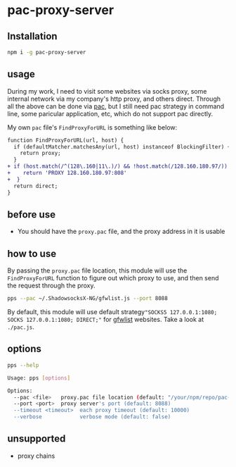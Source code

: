 # pac-proxy-server

## Installation

```bash
npm i -g pac-proxy-server
```

## usage

During my work, I need to visit some websites via socks proxy, some internal network via my company's http proxy, and others direct. Through all the above can be done via [pac](https://en.wikipedia.org/wiki/Proxy_auto-config), but I still need pac strategy in command line, some paricular application, etc, which do not support pac directly.

My own `pac` file's `FindProxyForURL` is something like below:

```diff
function FindProxyForURL(url, host) {
  if (defaultMatcher.matchesAny(url, host) instanceof BlockingFilter) {
    return proxy;
  }
+ if (host.match(/^(128\.160|11\.)/) && !host.match(/128.160.180.97/)) {
+    return 'PROXY 128.160.180.97:808'
+  }
  return direct;
}
```

## before use

* You should have the `proxy.pac` file, and the proxy address in it is usable

## how to use

By passing the `proxy.pac` file location, this module will use the `FindProxyForURL` function to figure out which proxy to use, and then send the request through the proxy.

```bash
pps --pac ~/.ShadowsocksX-NG/gfwlist.js --port 8088
```

By default, this module will use default strategy`"SOCKS5 127.0.0.1:1080; SOCKS 127.0.0.1:1080; DIRECT;"` for [gfwlist](https://github.com/gfwlist/gfwlist) websites. Take a look at `./pac.js`.

## options

```bash
pps --help

Usage: pps [options]

Options:
  --pac <file>   proxy.pac file location (default: "/your/npm/repo/pac-proxy-server/pac.js")
  --port <port>  proxy server's port (default: 8088)
  --timeout <timeout>  each proxy timeout (default: 10000)
  --verbose            verbose mode (default: false)
```

## unsupported

* proxy chains
